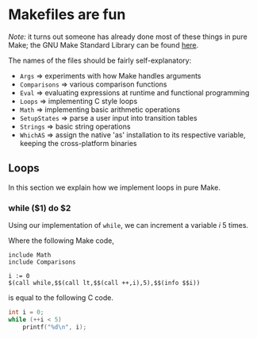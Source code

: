 # Makefiles are fun

*Note:* it turns out someone has already done most of these things in pure Make; the GNU Make
Standard Library can be found [here](https://github.com/jgrahamc/gmsl).

The names of the files should be fairly self-explanatory:

* `Args` => experiments with how Make handles arguments
* `Comparisons` => various comparison functions
* `Eval` => evaluating expressions at runtime and functional programming
* `Loops` => implementing C style loops
* `Math` => implementing basic arithmetic operations
* `SetupStates` => parse a user input into transition tables
* `Strings` => basic string operations
* `WhichAS` => assign the native 'as' installation to its respective variable, keeping the
cross-platform binaries

## Loops

In this section we explain how we implement loops in pure Make.

### while ($1) do $2

Using our implementation of `while`, we can increment a variable *i* 5 times.

Where the following Make code,
```make
include Math
include Comparisons

i := 0
$(call while,$$(call lt,$$(call ++,i),5),$$(info $$i))
```
is equal to the following C code.
```c
int i = 0;
while (++i < 5)
    printf("%d\n", i);
```
